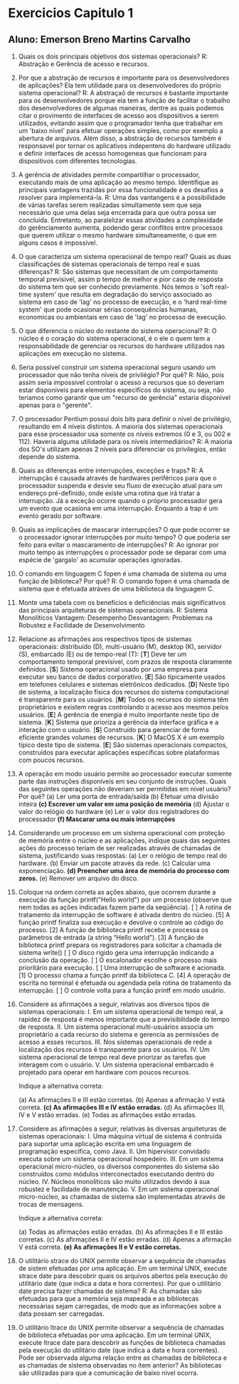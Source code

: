 # Exercicios Capitulo 1 
## Aluno: Emerson Breno Martins Carvalho

1. Quais os dois principais objetivos dos sistemas operacionais?
R: Abstração e Gerência de acesso e recursos.

2. Por que a abstração de recursos é importante para os desenvolvedores de aplicações? Ela tem utilidade para os desenvolvedores do próprio sistema operacional?
R: A abstraçaõ de recursos é bastante importante para os desenvolvedores porque ela tem a função de facilitar o trabalho dos desenvolvedores de algumas maneiras, dentre as quais podemos citar o provimento de interfaces de acesso aos dispositivos a serem utilizados, evitando assim que o programador tenha que trabalhar em um 'baixo nível' para efetuar operações simples, como por exemplo a abertura de arquivos. Além disso, a abstração de recursos também é responsavel por tornar os aplicativos indepentens do hardware utilizado e definir interfaces de acesso homogeneas que funcionam para dispositivos com diferentes tecnologias.

3. A gerência de atividades permite compartilhar o processador, executando mais de uma aplicação ao mesmo tempo. Identifique as principais vantagens trazidas por essa funcionalidade e os desafios a resolver para implementá-la.
R: Uma das vantangens é a possibilidade de várias tarefas serem realizadas simultamente sem que seja necessário que uma delas seja encerrada para que outra possa ser concluida. Entretanto, ao paralelizar essas atividades a complexidade do gerênciamento aumenta, podendo gerar conflitos entre processos que querem utilizar o mesmo hardware simultaneamente, o que em alguns casos é impossível. 

4. O que caracteriza um sistema operacional de tempo real? Quais as duas classificações de sistemas operacionais de tempo real e suas diferenças?
R: São sistemas que necessitam de um comportamento temporal previsivel, assim p tempo de melhor e pior caso de resposta do sistema tem que ser conhecido previamente. Nós temos o 'soft real-time system' que resulta em degradação do serviço associado ao sistema em caso de 'lag' no processo de execução, e o 'hard real-time system' que pode ocasionar sérias consequências humanas, economicas ou ambientais em caso de 'lag' no processo de execução.

5. O que diferencia o núcleo do restante do sistema operacional?
R: O núcleo é o coração do sistema operacional, é o ele o quem tem a responsabilidade de gerenciar os recursos do hardware utilizados nas aplicações em execução no sistema.

6. Seria possível construir um sistema operacional seguro usando um processador que não tenha níveis de privilégio? Por quê?
R: Não, pois assim seria impossível controlar o acesso a recursos que só deveriam estar disponiveis para elementos especificos do sistema, ou seja, não teriamos como garantir que um "recurso de gerência" estaria disponivel apenas para o "gerente". 

7. O processador Pentium possui dois bits para definir o nível de privilégio, resultando em 4 níveis distintos. A maioria dos sistemas operacionais para esse processador usa somente os níveis extremos (0 e 3, ou 002 e 112). Haveria alguma utilidade para os níveis intermediários?
R: A maioria dos SO's utilizam apenas 2 níveis para diferenciar os privilegios, então depende do sistema.

8. Quais as diferenças entre interrupções, exceções e traps?
R: A interrupção é causada através de hardwares periféricos para que o processador suspenda e desvie seu fluxo de execução atual para um endereço pré-definido, onde existe uma rotina que irá tratar a interrupção. Já a exceção ocorre quando o próprio processador gera um evento que ocasiona em uma interrupção. Enquanto a trap é um evento gerado por software.

9. Quais as implicações de mascarar interrupções? O que pode ocorrer se o processador ignorar interrupções por muito tempo? O que poderia ser feito para evitar o mascaramento de interrupções?
R: Ao ignorar por muito tempo as interrupções o processador pode se deparar com uma espécie de 'gargalo' ao acumular operações ignoradas.

10. O comando em linguagem C fopen é uma chamada de sistema ou uma função de biblioteca? Por quê?
R: O comando fopen é uma chamada de sistema que é efetuada atráves de uma biblioteca da linguagem C.

11. Monte uma tabela com os benefícios e deficiências mais significativos das principais arquiteturas de sistemas operacionais.
R:  Sistema  Monolíticos
        Vantagem: Desempenho
        Desvantagem: Problemas na Robustez e Facilidade de Desenvolvimento


12. Relacione as afirmações aos respectivos tipos de sistemas operacionais: distribuído (D), multi-usuário (M), desktop (K), servidor (S), embarcado (E) ou de tempo-real (T):
    [**T**] Deve ter um comportamento temporal previsível, com prazos de resposta claramente definidos.
    [**S**] Sistema operacional usado por uma empresa para executar seu banco de dados corporativo.
    [**E**] São tipicamente usados em telefones celulares e sistemas eletrônicos dedicados.
    [**D**] Neste tipo de sistema, a localização física dos recursos do sistema computacional é transparente para os usuários.
    [**M**] Todos os recursos do sistema têm proprietários e existem regras controlando o acesso aos mesmos pelos usuários.
    [**E**] A gerência de energia é muito importante neste tipo de sistema.
    [**K**] Sistema que prioriza a gerência da interface gráfica e a interação com o usuário.
    [**S**] Construído para gerenciar de forma eficiente grandes volumes de recursos.
    [**K**] O MacOS X é um exemplo típico deste tipo de sistema.
    [**E**] São sistemas operacionais compactos, construídos para executar aplicações específicas sobre plataformas com poucos recursos.

13. A operação em modo usuário permite ao processador executar somente parte das instruções disponíveis em seu conjunto de instruções. Quais das seguintes operações não deveriam ser permitidas em nível usuário? Por quê?
    (a) Ler uma porta de entrada/saída
    (b) Efetuar uma divisão inteira
    **(c) Escrever um valor em uma posição de memória**
    (d) Ajustar o valor do relógio do hardware
    (e) Ler o valor dos registradores do processador
    **(f) Mascarar uma ou mais interrupções**

14. Considerando um processo em um sistema operacional com proteção de memória entre o núcleo e as aplicações, indique quais das seguintes ações do processo teriam de ser realizadas através de chamadas de sistema, justificando suas respostas:
    (a) Ler o relógio de tempo real do hardware.
    (b) Enviar um pacote através da rede.
    (c) Calcular uma exponenciação.
    **(d) Preencher uma área de memória do processo com zeros.**
    (e) Remover um arquivo do disco.

15. Coloque na ordem correta as ações abaixo, que ocorrem durante a execução da função printf("Hello world") por um processo (observe que nem todas as ações indicadas fazem parte da seqüência).
    [ ] A rotina de tratamento da interrupção de software é ativada dentro do núcleo.
    [5] A função printf finaliza sua execução e devolve o controle ao código do
    processo.
    [2] A função de biblioteca printf recebe e processa os parâmetros de entrada (a
    string “Hello world”).
    [3] A função de biblioteca printf prepara os registradores para solicitar a
    chamada de sistema write()
    [ ] O disco rígido gera uma interrupção indicando a conclusão da operação.
    [ ] O escalonador escolhe o processo mais prioritário para execução.
    [ ] Uma interrupção de software é acionada.
    [1] O processo chama a função printf da biblioteca C.
    [4] A operação de escrita no terminal é efetuada ou agendada pela rotina de
    tratamento da interrupção.
    [ ] O controle volta para a função printf em modo usuário.

16. Considere as afirmações a seguir, relativas aos diversos tipos de sistemas operacionais:
    I. Em um sistema operacional de tempo real, a rapidez de resposta é menos importante que a previsibilidade do tempo de resposta.
    II. Um sistema operacional multi-usuários associa um proprietário a cada recurso do sistema e gerencia as permissões de acesso a esses recursos.
    III. Nos sistemas operacionais de rede a localização dos recursos é transparente para os usuários.
    IV. Um sistema operacional de tempo real deve priorizar as tarefas que interagem com o usuário.
    V. Um sistema operacional embarcado é projetado para operar em hardware com poucos recursos.

    Indique a alternativa correta:
    
    (a) As afirmações II e III estão corretas.
    (b) Apenas a afirmação V está correta.
    **(c) As afirmações III e IV estão erradas.**
    (d) As afirmações III, IV e V estão erradas.
    (e) Todas as afirmações estão erradas.
    
17. Considere as afirmações a seguir, relativas às diversas arquiteturas de sistemas operacionais:
    I. Uma máquina virtual de sistema é contruída para suportar uma aplicação escrita em uma linguagem de programação específica, como Java.
    II. Um hipervisor convidado executa sobre um sistema operacional hospedeiro.
    III. Em um sistema operacional micro-núcleo, os diversos componentes do sistema são construídos como módulos interconectados executando dentro do núcleo.
    IV. Núcleos monolíticos são muito utilizados devido à sua robustez e facilidade de manutenção.
    V. Em um sistema operacional micro-núcleo, as chamadas de sistema são implementadas através de trocas de mensagens.
    
    Indique a alternativa correta:
    
    (a) Todas as afirmações estão erradas.
    (b) As afirmações II e III estão corretas.
    (c) As afirmações II e IV estão erradas.
    (d) Apenas a afirmação V está correta.
    **(e) As afirmações II e V estão corretas.**    

18. O utilitário strace do UNIX permite observar a sequência de chamadas de sistem efetuadas por uma aplicação. Em um terminal UNIX, execute strace date para descobrir quais os arquivos abertos pela execução do utilitário date (que indica a data e hora correntes). Por que o utilitário date precisa fazer chamadas de sistema?
R: As chamadas são efetuadas para que a memória seja mapeada e as bibliotecas necessárias sejam carregadas, de modo que as informações sobre a data possam ser carregadas.

19. O utilitário ltrace do UNIX permite observar a sequência de chamadas de biblioteca efetuadas por uma aplicação. Em um terminal UNIX, execute ltrace date para descobrir as funções de biblioteca chamadas pela execução do utilitário date (que indica a data e hora correntes). Pode ser observada alguma relação entre as chamadas de biblioteca e as chamadas de sistema observadas no ítem anterior?
As bibliotecas são utilizadas para que a comunicação de baixo nível ocorra.